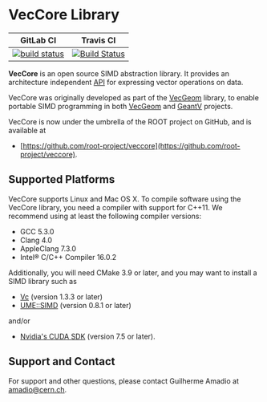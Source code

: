 # VecCore Library

|**GitLab CI**|**Travis CI**|
|-------------|-------------|
|[![build status](https://gitlab.cern.ch/VecGeom/VecCore/badges/master/build.svg)](https://gitlab.cern.ch/VecGeom/VecCore/commits/master)|[![Build Status](https://travis-ci.org/root-project/veccore.svg?branch=master)](https://travis-ci.org/root-project/veccore)|

**VecCore** is an open source SIMD abstraction library. It provides an
architecture independent [API](doc/API.md) for expressing vector operations on
data.

VecCore was originally developed as part of the
[VecGeom](https://gitlab.cern.ch/VecGeom/VecGeom) library, to enable portable
SIMD programming in both [VecGeom](https://gitlab.cern.ch/VecGeom/VecGeom) and
[GeantV](https://geant.cern.ch) projects.

VecCore is now under the umbrella of the ROOT project on GitHub, and is available at
 - [https://github.com/root-project/veccore](https://github.com/root-project/veccore).

## Supported Platforms

VecCore supports Linux and Mac OS X. To compile software using the VecCore
library, you need a compiler with support for C++11. We recommend using at least
the following compiler versions:

 - GCC 5.3.0
 - Clang 4.0
 - AppleClang 7.3.0
 - Intel® C/C++ Compiler 16.0.2

Additionally, you will need CMake 3.9 or later, and you may want to install
a SIMD library such as

 - [Vc](https://github.com/VcDevel/Vc) (version 1.3.3 or later)
 - [UME::SIMD](https://github.com/edanor/umesimd) (version 0.8.1 or later)

and/or

 - [Nvidia's CUDA SDK](http://developer.nvidia.com/cuda) (version 7.5 or later).

## Support and Contact

For support and other questions, please contact Guilherme Amadio at <amadio@cern.ch>.

